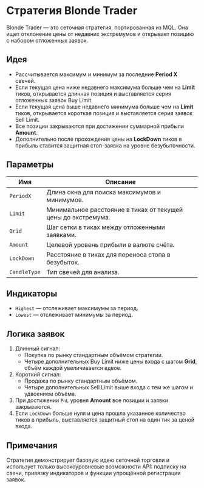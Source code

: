 # Стратегия Blonde Trader

Blonde Trader — это сеточная стратегия, портированная из MQL. Она ищет отклонение цены от недавних экстремумов и открывает позицию с набором отложенных заявок.

## Идея

- Рассчитывается максимум и минимум за последние **Period X** свечей.
- Если текущая цена ниже недавнего максимума больше чем на **Limit** тиков, открывается длинная позиция и выставляется серия отложенных заявок Buy Limit.
- Если текущая цена выше недавнего минимума больше чем на **Limit** тиков, открывается короткая позиция и выставляется серия заявок Sell Limit.
- Все позиции закрываются при достижении суммарной прибыли **Amount**.
- Дополнительно после прохождения цены на **LockDown** тиков в прибыль ставится защитная стоп-заявка на уровне безубыточности.

## Параметры

| Имя | Описание |
| ---- | ----------- |
| `PeriodX` | Длина окна для поиска максимумов и минимумов. |
| `Limit` | Минимальное расстояние в тиках от текущей цены до экстремума. |
| `Grid` | Шаг сетки в тиках между отложенными заявками. |
| `Amount` | Целевой уровень прибыли в валюте счёта. |
| `LockDown` | Расстояние в тиках для переноса стопа в безубыток. |
| `CandleType` | Тип свечей для анализа. |

## Индикаторы

- `Highest` — отслеживает максимумы за период.
- `Lowest` — отслеживает минимумы за период.

## Логика заявок

1. Длинный сигнал:
   - Покупка по рынку стандартным объёмом стратегии.
   - Четыре дополнительных Buy Limit ниже цены входа с шагом **Grid**, объём каждой увеличивается вдвое.
2. Короткий сигнал:
   - Продажа по рынку стандартным объёмом.
   - Четыре дополнительных Sell Limit выше входа с тем же шагом и удвоением объёма.
3. При достижении `PnL` уровня **Amount** все позиции и заявки закрываются.
4. Если `LockDown` больше нуля и цена прошла указанное количество тиков в прибыль, выставляется защитный стоп на один тик за ценой входа.

## Примечания

Стратегия демонстрирует базовую идею сеточной торговли и использует только высокоуровневые возможности API: подписку на свечи, привязку индикаторов и функции упрощённой регистрации заявок.
